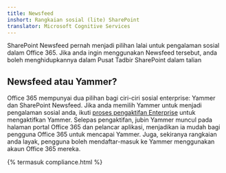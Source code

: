 ```yaml
---
title: Newsfeed
inshort: Rangkaian sosial (lite) SharePoint
translator: Microsoft Cognitive Services
---
```



SharePoint Newsfeed pernah menjadi pilihan lalai untuk pengalaman sosial dalam Office 365. Jika anda ingin menggunakan Newsfeed tersebut, anda boleh menghidupkannya dalam Pusat Tadbir SharePoint dalam talian

## Newsfeed atau Yammer?
Office 365 mempunyai dua pilihan bagi ciri-ciri sosial enterprise: Yammer dan SharePoint Newsfeed. Jika anda memilih Yammer untuk menjadi pengalaman sosial anda, ikuti [proses pengaktifan Enterprise](https://support.office.com/en-us/article/Enterprise-Activation-process-4f924c74-87d2-49d0-a4f6-cba3ce2b0e7c) untuk mengaktifkan Yammer. Selepas pengaktifan, jubin Yammer muncul pada halaman portal Office 365 dan pelancar aplikasi, menjadikan ia mudah bagi pengguna Office 365 untuk mencapai Yammer. Juga, sekiranya rangkaian anda layak, pengguna boleh mendaftar-masuk ke Yammer menggunakan akaun Office 365 mereka.

{% termasuk compliance.html %}

